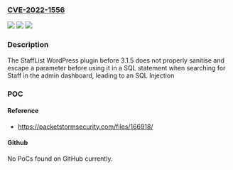 ### [CVE-2022-1556](https://cve.mitre.org/cgi-bin/cvename.cgi?name=CVE-2022-1556)
![](https://img.shields.io/static/v1?label=Product&message=StaffList&color=blue)
![](https://img.shields.io/static/v1?label=Version&message=3.1.5%3C%203.1.5%20&color=brighgreen)
![](https://img.shields.io/static/v1?label=Vulnerability&message=CWE-89%20SQL%20Injection&color=brighgreen)

### Description

The StaffList WordPress plugin before 3.1.5 does not properly sanitise and escape a parameter before using it in a SQL statement when searching for Staff in the admin dashboard, leading to an SQL Injection

### POC

#### Reference
- https://packetstormsecurity.com/files/166918/

#### Github
No PoCs found on GitHub currently.

